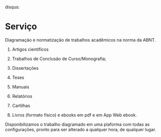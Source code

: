 disqus:

# Serviço 

Diagramação e normatização de trabalhos acadêmicos na norma da ABNT. 

1. Artigos cientifícos 

2. Trabalhos de Conclusão de Curso/Monografia; 

3. Dissertações 

4. Teses 

5. Manuais 

6. Relatórios 

7. Cartilhas 

9. Livros (formato físico) e ebooks em pdf e em App Web ebook.

Disponibilizamos o trabalho diagramado em uma plaforma com todas as configurações, pronto para ser alterado a qualquer hora, de qualquer lugar. 
